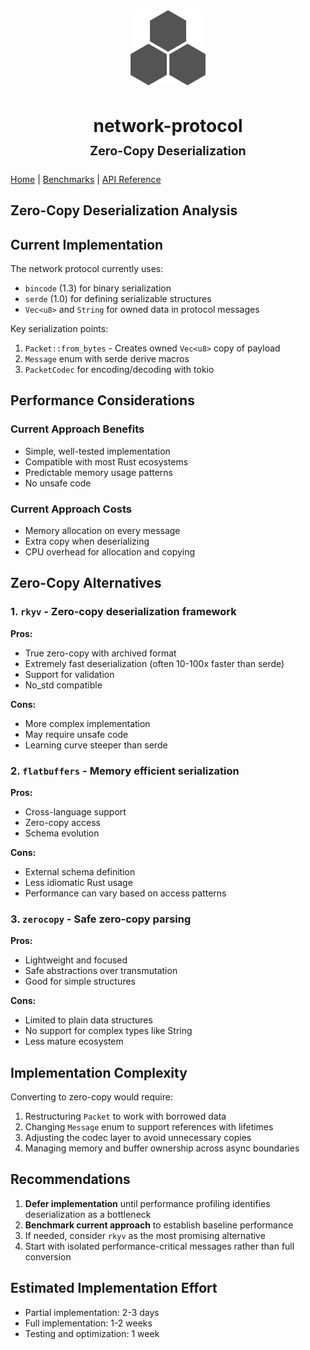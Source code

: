 <div align="center">
    <img width="120px" height="auto" src="https://raw.githubusercontent.com/jamesgober/jamesgober/main/media/icons/hexagon-3.svg" alt="Triple Hexagon">
    <h1>
        <strong>network-protocol</strong>
        <sup>
            <br>
            <sub>Zero-Copy Deserialization</sub>
            <br>
        </sup>
    </h1>
</div>

[Home](../../README.md) | 
[Benchmarks](../BENCHMARKS.md) | 
[API Reference](../API.md)


## Zero-Copy Deserialization Analysis

## Current Implementation

The network protocol currently uses:
- `bincode` (1.3) for binary serialization
- `serde` (1.0) for defining serializable structures
- `Vec<u8>` and `String` for owned data in protocol messages

Key serialization points:
1. `Packet::from_bytes` - Creates owned `Vec<u8>` copy of payload
2. `Message` enum with serde derive macros
3. `PacketCodec` for encoding/decoding with tokio

## Performance Considerations

### Current Approach Benefits
- Simple, well-tested implementation
- Compatible with most Rust ecosystems
- Predictable memory usage patterns
- No unsafe code

### Current Approach Costs
- Memory allocation on every message
- Extra copy when deserializing
- CPU overhead for allocation and copying

## Zero-Copy Alternatives

### 1. `rkyv` - Zero-copy deserialization framework

**Pros:**
- True zero-copy with archived format
- Extremely fast deserialization (often 10-100x faster than serde)
- Support for validation
- No_std compatible

**Cons:**
- More complex implementation
- May require unsafe code
- Learning curve steeper than serde

### 2. `flatbuffers` - Memory efficient serialization

**Pros:**
- Cross-language support
- Zero-copy access
- Schema evolution

**Cons:**
- External schema definition
- Less idiomatic Rust usage
- Performance can vary based on access patterns

### 3. `zerocopy` - Safe zero-copy parsing

**Pros:**
- Lightweight and focused
- Safe abstractions over transmutation
- Good for simple structures

**Cons:**
- Limited to plain data structures
- No support for complex types like String
- Less mature ecosystem

## Implementation Complexity

Converting to zero-copy would require:

1. Restructuring `Packet` to work with borrowed data
2. Changing `Message` enum to support references with lifetimes
3. Adjusting the codec layer to avoid unnecessary copies
4. Managing memory and buffer ownership across async boundaries

## Recommendations

1. **Defer implementation** until performance profiling identifies deserialization as a bottleneck
2. **Benchmark current approach** to establish baseline performance
3. If needed, consider `rkyv` as the most promising alternative
4. Start with isolated performance-critical messages rather than full conversion

## Estimated Implementation Effort

- Partial implementation: 2-3 days
- Full implementation: 1-2 weeks
- Testing and optimization: 1 week
